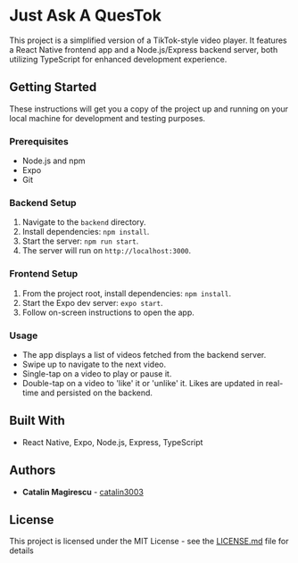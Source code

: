 # Just Ask A QuesTok

This project is a simplified version of a TikTok-style video player. It features a React Native frontend app and a Node.js/Express backend server, both utilizing TypeScript for enhanced development experience.

## Getting Started

These instructions will get you a copy of the project up and running on your local machine for development and testing purposes.

### Prerequisites

- Node.js and npm
- Expo
- Git

### Backend Setup

1. Navigate to the `backend` directory.
2. Install dependencies: `npm install`.
3. Start the server: `npm run start`.
4. The server will run on `http://localhost:3000`.

### Frontend Setup

1. From the project root, install dependencies: `npm install`.
2. Start the Expo dev server: `expo start`.
3. Follow on-screen instructions to open the app.

### Usage

- The app displays a list of videos fetched from the backend server.
- Swipe up to navigate to the next video.
- Single-tap on a video to play or pause it.
- Double-tap on a video to 'like' it or 'unlike' it. Likes are updated in real-time and persisted on the backend.

## Built With

- React Native, Expo, Node.js, Express, TypeScript

## Authors

- **Catalin Magirescu** - [catalin3003](https://github.com/catalin3003)

## License

This project is licensed under the MIT License - see the [LICENSE.md](LICENSE.md) file for details